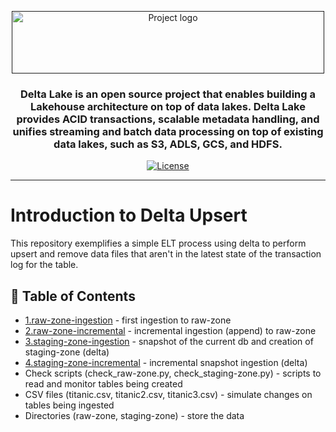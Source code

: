 <p align="center">
  <a href="" rel="noopener">
 <img width=500px height=100px src="https://docs.delta.io/latest/_static/delta-lake-logo.png" alt="Project logo"></a>
</p>

<h3 align="center">Delta Lake is an open source project that enables building a Lakehouse architecture on top of data lakes. Delta Lake provides ACID transactions, scalable metadata handling, and unifies streaming and batch data processing on top of existing data lakes, such as S3, ADLS, GCS, and HDFS.</h3>

<div align="center">

[![License](https://img.shields.io/badge/license-MIT-blue.svg)](/LICENSE)

</div>

---

# Introduction to Delta Upsert
This repository exemplifies a simple ELT process using delta to perform upsert and remove data files that aren't in the latest state of the transaction log for the table.

## 📝 Table of Contents

- [1.raw-zone-ingestion](https://github.com/anneglienke/upsert-delta/blob/main/1.raw-zone-ingestion.py) - first ingestion to raw-zone
- [2.raw-zone-incremental](https://github.com/anneglienke/upsert-delta/blob/main/2.raw-zone-incremental.py) - incremental ingestion (append) to raw-zone 
- [3.staging-zone-ingestion](https://github.com/anneglienke/upsert-delta/blob/main/3.staging-zone-ingestion.py) - snapshot of the current db and creation of staging-zone (delta)
- [4.staging-zone-incremental](https://github.com/anneglienke/upsert-delta/blob/main/4.staging-zone-incremental.py) - incremental snapshot ingestion (delta)
- Check scripts (check_raw-zone.py, check_staging-zone.py) - scripts to read and monitor tables being created
- CSV files (titanic.csv, titanic2.csv, titanic3.csv) - simulate changes on tables being ingested
- Directories (raw-zone, staging-zone) - store the data 

